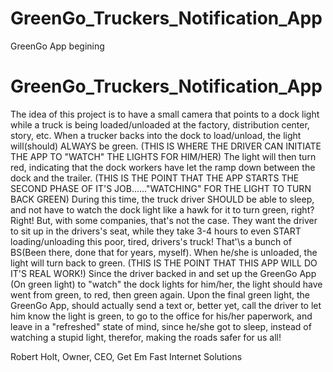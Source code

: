 # GreenGo_Truckers_Notification_App
GreenGo App begining

#  GreenGo_Truckers_Notification_App
The idea of this project is to have a small camera that points to a dock light while a truck is being loaded/unloaded at the factory, distribution center, story, etc. 
    When a trucker backs into the dock to load/unload, the light will(should) ALWAYS be green. (THIS IS WHERE THE DRIVER CAN INITIATE THE APP TO "WATCH" THE LIGHTS FOR HIM/HER) The light will then turn red, indicating that the dock workers have let the ramp down between the dock and the trailer. (THIS IS THE POINT THAT THE APP STARTS THE SECOND PHASE OF IT\'S JOB......"WATCHING" FOR THE LIGHT TO TURN BACK GREEN)
    During this time, the truck driver SHOULD be able to sleep, and not have to watch the dock light like a hawk for it to turn green, right? Right! But, with some companies, that's not the case. They want the driver to sit up in the drivers\'s seat, while they take 3-4 hours to even START loading/unloading this poor, tired, drivers\'s truck! That'\s a bunch of BS(Been there, done that for years, myself). 
    When he/she is unloaded, the light will turn back to green. (THIS IS THE POINT THAT THIS APP WILL DO IT\'S REAL WORK!) Since the driver backed in and set up the GreenGo App (On green light) to "watch" the dock lights for him/her, the light should have went from green, to red, then green again. Upon the final green light, the GreenGo App, should actually send a text or, better yet, call the driver to let him know the light is green, to go to the office for his/her paperwork, and leave in a "refreshed" state of mind, since he/she got to sleep, instead of watching a stupid light, therefor, making the roads safer for us all!


Robert Holt,
Owner, CEO,
Get Em Fast Internet Solutions
